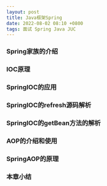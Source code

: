 ```yaml
---
layout: post
title: Java框架Spring
date: 2022-08-02 08:10 +0800
tags: 面试 Spring Java JUC
---
```

### Spring家族的介绍
### IOC原理
### SpringIOC的应用
### SpringIOC的refresh源码解析
### SpringIOC的getBean方法的解析
### AOP的介绍和使用
### SpringAOP的原理
### 本章小结